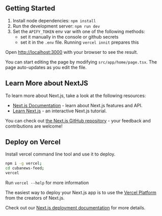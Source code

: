 ## Getting Started

1. Install node dependencies: `npm install`
2. Run the development server: `npm run dev`
3. Set the `APIFY_TOKEN` env var with one of the following methods:
    - set it manually in the console or github secrets
    - set it in the `.env` file. Running `vercel innit` prepares this

Open [http://localhost:3000](http://localhost:3000) with your browser to see the result.

You can start editing the page by modifying `src/app/home/page.tsx`. The page auto-updates as you edit the file.

## Learn More about NextJS

To learn more about Next.js, take a look at the following resources:

- [Next.js Documentation](https://nextjs.org/docs) - learn about Next.js features and API.
- [Learn Next.js](https://nextjs.org/learn) - an interactive Next.js tutorial.

You can check out [the Next.js GitHub repository](https://github.com/vercel/next.js/) - your feedback and contributions are welcome!

## Deploy on Vercel

Install vercel command line tool and use it to deploy.

```bash
npm i -g vercel;
cd cubanews-feed;
vercel
```

Run `vercel --help` for more information

The easiest way to deploy your Next.js app is to use the [Vercel Platform](https://vercel.com/new?utm_medium=default-template&filter=next.js&utm_source=create-next-app&utm_campaign=create-next-app-readme) from the creators of Next.js.

Check out our [Next.js deployment documentation](https://nextjs.org/docs/deployment) for more details.
